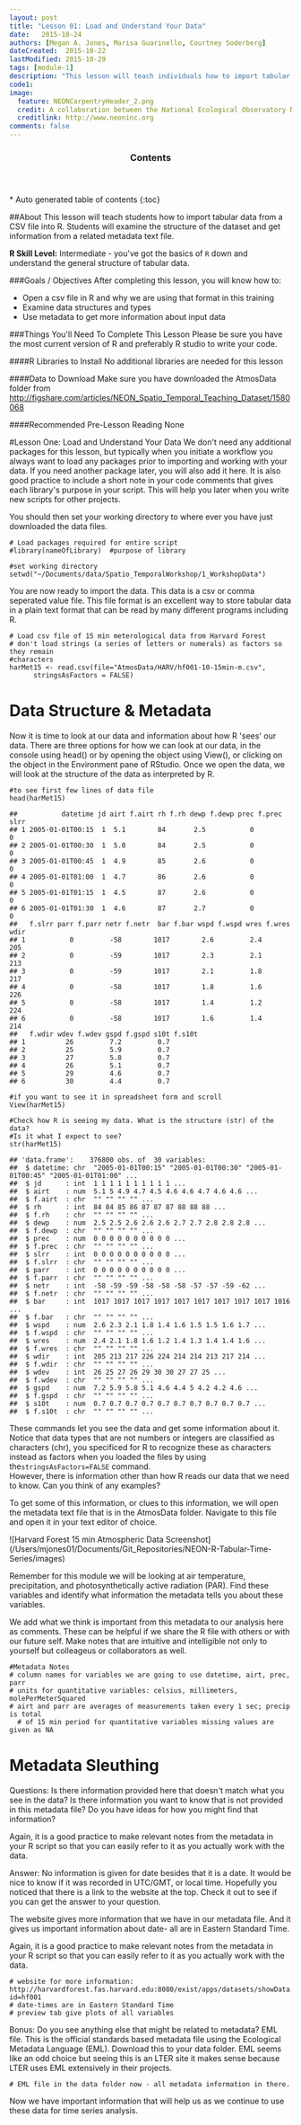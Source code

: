 ```yaml
---
layout: post
title: "Lesson 01: Load and Understand Your Data"
date:   2015-10-24
authors: [Megan A. Jones, Marisa Guarinello, Courtney Soderberg]
dateCreated:  2015-10-22
lastModified: 2015-10-29
tags: [module-1]
description: "This lesson will teach individuals how to import tabular data from a CSV file into R. Students will examine the structure of the dataset and get information from a related metadata text file."
code1: 
image:
  feature: NEONCarpentryHeader_2.png
  credit: A collaboration between the National Ecological Observatory Network (NEON) and Data Carpentry
  creditlink: http://www.neoninc.org
comments: false
---
```


<section id="table-of-contents" class="toc">
  <header>
    <h3>Contents</h3>
  </header>
<div id="drawer" markdown="1">
*  Auto generated table of contents
{:toc}
</div>
</section><!-- /#table-of-contents -->

##About
This lesson will teach students how to import tabular data from a CSV file into
R. Students will examine the structure of the dataset and get information from a
related metadata text file.

<div id=“objectives” markdown=“1”>

**R Skill Level:** Intermediate - you've got the basics of `R` down and 
understand the general structure of tabular data.

###Goals / Objectives
After completing this lesson, you will know how to:

 * Open a csv file in R and why we are using that format in this training
 * Examine data structures and types
 * Use metadata to get more information about input data


###Things You'll Need To Complete This Lesson
Please be sure you have the most current version of R and preferably
R studio to write your code.

####R Libraries to Install
No additional libraries are needed for this lesson

####Data to Download
Make sure you have downloaded the AtmosData folder from
http://figshare.com/articles/NEON_Spatio_Temporal_Teaching_Dataset/1580068

####Recommended Pre-Lesson Reading
None

<div id=“objectives” markdown=“1”>

#Lesson One: Load and Understand Your Data
We don't need any additional packages for this lesson, but typically when you 
initiate a workflow you always want to load any packages prior to importing and
working with your data. If you need another package later, you will also add it
here. It is also good practice to include a short note in your code comments 
that gives each library's purpose in your script. This will help you later when
you write new scripts for other projects.

You should then set your working directory to  where ever you have just
downloaded the data files.


    # Load packages required for entire script
    #library(nameOfLibrary)  #purpose of library
    
    #set working directory
    setwd("~/Documents/data/Spatio_TemporalWorkshop/1_WorkshopData")

You are now ready to import the data.  This data is a csv or comma seperated
value file.  This file format is an excellent way to store tabular data in a
plain text format that can be read by many different programs including R.  

    # Load csv file of 15 min meterological data from Harvard Forest
    # don't load strings (a series of letters or numerals) as factors so they remain
    #characters
    harMet15 <- read.csv(file="AtmosData/HARV/hf001-10-15min-m.csv",
          stringsAsFactors = FALSE)

# Data Structure & Metadata
Now it is time to look at our data and information about how R 'sees' our data.
There are three options for how we can look at our data, in the console using 
head() or by opening the object using View(), or clicking on the object in the 
Environment pane of RStudio. Once we open the data, we will look at the 
structure of the data as interpreted by R.


    #to see first few lines of data file
    head(harMet15)

    ##           datetime jd airt f.airt rh f.rh dewp f.dewp prec f.prec slrr
    ## 1 2005-01-01T00:15  1  5.1        84       2.5           0           0
    ## 2 2005-01-01T00:30  1  5.0        84       2.5           0           0
    ## 3 2005-01-01T00:45  1  4.9        85       2.6           0           0
    ## 4 2005-01-01T01:00  1  4.7        86       2.6           0           0
    ## 5 2005-01-01T01:15  1  4.5        87       2.6           0           0
    ## 6 2005-01-01T01:30  1  4.6        87       2.7           0           0
    ##   f.slrr parr f.parr netr f.netr  bar f.bar wspd f.wspd wres f.wres wdir
    ## 1           0         -58        1017        2.6         2.4         205
    ## 2           0         -59        1017        2.3         2.1         213
    ## 3           0         -59        1017        2.1         1.8         217
    ## 4           0         -58        1017        1.8         1.6         226
    ## 5           0         -58        1017        1.4         1.2         224
    ## 6           0         -58        1017        1.6         1.4         214
    ##   f.wdir wdev f.wdev gspd f.gspd s10t f.s10t
    ## 1          26         7.2         0.7       
    ## 2          25         5.9         0.7       
    ## 3          27         5.8         0.7       
    ## 4          26         5.1         0.7       
    ## 5          29         4.6         0.7       
    ## 6          30         4.4         0.7

    #if you want to see it in spreadsheet form and scroll
    View(harMet15)
    
    #Check how R is seeing my data. What is the structure (str) of the data? 
    #Is it what I expect to see?  
    str(harMet15)

    ## 'data.frame':	376800 obs. of  30 variables:
    ##  $ datetime: chr  "2005-01-01T00:15" "2005-01-01T00:30" "2005-01-01T00:45" "2005-01-01T01:00" ...
    ##  $ jd      : int  1 1 1 1 1 1 1 1 1 1 ...
    ##  $ airt    : num  5.1 5 4.9 4.7 4.5 4.6 4.6 4.7 4.6 4.6 ...
    ##  $ f.airt  : chr  "" "" "" "" ...
    ##  $ rh      : int  84 84 85 86 87 87 87 88 88 88 ...
    ##  $ f.rh    : chr  "" "" "" "" ...
    ##  $ dewp    : num  2.5 2.5 2.6 2.6 2.6 2.7 2.7 2.8 2.8 2.8 ...
    ##  $ f.dewp  : chr  "" "" "" "" ...
    ##  $ prec    : num  0 0 0 0 0 0 0 0 0 0 ...
    ##  $ f.prec  : chr  "" "" "" "" ...
    ##  $ slrr    : int  0 0 0 0 0 0 0 0 0 0 ...
    ##  $ f.slrr  : chr  "" "" "" "" ...
    ##  $ parr    : int  0 0 0 0 0 0 0 0 0 0 ...
    ##  $ f.parr  : chr  "" "" "" "" ...
    ##  $ netr    : int  -58 -59 -59 -58 -58 -58 -57 -57 -59 -62 ...
    ##  $ f.netr  : chr  "" "" "" "" ...
    ##  $ bar     : int  1017 1017 1017 1017 1017 1017 1017 1017 1017 1016 ...
    ##  $ f.bar   : chr  "" "" "" "" ...
    ##  $ wspd    : num  2.6 2.3 2.1 1.8 1.4 1.6 1.5 1.5 1.6 1.7 ...
    ##  $ f.wspd  : chr  "" "" "" "" ...
    ##  $ wres    : num  2.4 2.1 1.8 1.6 1.2 1.4 1.3 1.4 1.4 1.6 ...
    ##  $ f.wres  : chr  "" "" "" "" ...
    ##  $ wdir    : int  205 213 217 226 224 214 214 213 217 214 ...
    ##  $ f.wdir  : chr  "" "" "" "" ...
    ##  $ wdev    : int  26 25 27 26 29 30 30 27 27 25 ...
    ##  $ f.wdev  : chr  "" "" "" "" ...
    ##  $ gspd    : num  7.2 5.9 5.8 5.1 4.6 4.4 5 4.2 4.2 4.6 ...
    ##  $ f.gspd  : chr  "" "" "" "" ...
    ##  $ s10t    : num  0.7 0.7 0.7 0.7 0.7 0.7 0.7 0.7 0.7 0.7 ...
    ##  $ f.s10t  : chr  "" "" "" "" ...

These commands let you see the data and get some information about it. Notice
that data types that are not numbers or integers are classified as characters 
(chr), you specificed for R to recognize these as characters instead as factors
when you loaded the files by using the`stringsAsFactors=FALSE` command.  
However, there is information other than how R reads our data that we need to 
know. Can you think of any examples? 

To get some of this information, or clues to this information, we will open the
metadata text file that is in the AtmosData folder. Navigate to this file and 
open it in your text editor of choice.

![Harvard Forest 15 min Atmospheric Data Screenshot] (/Users/mjones01/Documents/Git_Repositories/NEON-R-Tabular-Time-Series/images)

Remember for this module we will be looking at air temperature, precipitation, 
and photosynthetically active radiation (PAR). Find these variables and 
identify what information the metadata tells you about these variables. 

We add what we think is important from this metadata to our analysis here as 
comments. These can be helpful if we share the R file with others or with 
our future self. Make notes that are intuitive and intelligible not only to 
yourself but colleageus or collaborators as well.


    #Metadata Notes
    # column names for variables we are going to use datetime, airt, prec, parr 
    # units for quantitative variables: celsius, millimeters, molePerMeterSquared
    # airt and parr are averages of measurements taken every 1 sec; precip is total 
      # of 15 min period for quantitative variables missing values are given as NA

# Metadata Sleuthing
Questions: Is there information provided here that doesn't match what you see in
the data? Is there information you want to know that is not provided in this 
metadata file? Do you have ideas for how you might find that information?

Again, it is a good practice to make relevant notes from the metadata in your R
script so that you can easily refer to it as you actually work with the data.

Answer: No information is given for date besides that it is a date. It would be 
nice to know if it was recorded in UTC/GMT, or local time. Hopefully you noticed
that there is a link to the website at the top. Check it out to see if you can 
get the answer to your question.

The website gives more information that we have in our metadata file. And it 
gives us important information about date- all are in Eastern Standard Time.

Again, it is a good practice to make relevant notes from the metadata in your R 
script so that you can easily refer to it as you actually work with the data.


    # website for more information: http://harvardforest.fas.harvard.edu:8080/exist/apps/datasets/showData.html?id=hf001
    # date-times are in Eastern Standard Time
    # preview tab give plots of all variables

Bonus: Do you see anything else that might be related to metadata? EML file. 
This is the official standards based metadata file using the Ecological Metadata
Language (EML). Download this to your data folder. EML seems like an odd choice
but seeing this is an LTER site it makes sense because LTER uses EML extensively
in their projects.


    # EML file in the data folder now - all metadata information in there.

Now we have important information that will help us as we continue to use these
data for time series analysis.
